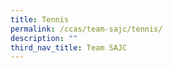 ```yaml
---
title: Tennis
permalink: /ccas/team-sajc/tennis/
description: ""
third_nav_title: Team SAJC
---
```

